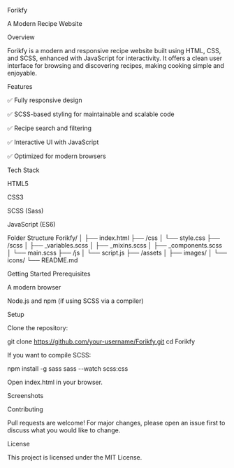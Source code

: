 Forikfy

A Modern Recipe Website

<!-- Optional: Add an image or banner here -->

Overview

Forikfy is a modern and responsive recipe website built using HTML, CSS, and SCSS, enhanced with JavaScript for interactivity. It offers a clean user interface for browsing and discovering recipes, making cooking simple and enjoyable.

Features

✅ Fully responsive design

✅ SCSS-based styling for maintainable and scalable code

✅ Recipe search and filtering

✅ Interactive UI with JavaScript

✅ Optimized for modern browsers

Tech Stack

HTML5

CSS3

SCSS (Sass)

JavaScript (ES6)

Folder Structure
Forikfy/
│
├── index.html
├── /css
│   └── style.css
├── /scss
│   ├── _variables.scss
│   ├── _mixins.scss
│   ├── _components.scss
│   └── main.scss
├── /js
│   └── script.js
├── /assets
│   ├── images/
│   └── icons/
└── README.md

Getting Started
Prerequisites

A modern browser

Node.js
 and npm (if using SCSS via a compiler)

Setup

Clone the repository:

git clone https://github.com/your-username/Forikfy.git
cd Forikfy


If you want to compile SCSS:

npm install -g sass
sass --watch scss:css


Open index.html in your browser.

Screenshots
<!-- Add screenshots of the UI here -->




Contributing

Pull requests are welcome! For major changes, please open an issue first to discuss what you would like to change.

License

This project is licensed under the MIT License.
